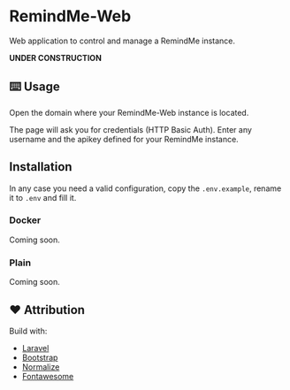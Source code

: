 # RemindMe-Web

Web application to control and manage a RemindMe instance.

**UNDER CONSTRUCTION**

## ⌨️ Usage

Open the domain where your RemindMe-Web instance is located. 

The page will ask you for credentials (HTTP Basic Auth). Enter any username and the apikey defined for your RemindMe instance.

## Installation

In any case you need a valid configuration, copy the `.env.example`, rename it to `.env` and fill it.

### Docker

Coming soon.

### Plain

Coming soon.

## ❤️ Attribution 

Build with:

* [Laravel](https://laravel.com/)
* [Bootstrap](https://getbootstrap.com)
* [Normalize](https://normalize.css)
* [Fontawesome](https://fontawesome.com)